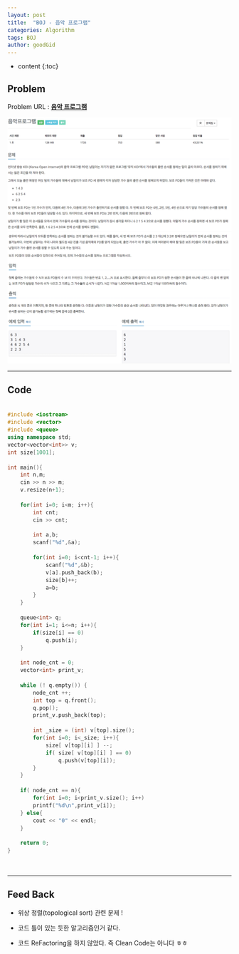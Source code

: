 ```yaml
---
layout: post
title:  "BOJ - 음악 프로그램"
categories: Algorithm
tags: BOJ
author: goodGid
---
```

* content
{:toc}


## Problem
Problem URL : **[음악 프로그램](https://www.acmicpc.net/problem/2623)**


![](/assets/img/algorithm/2623_1.png)
![](/assets/img/algorithm/2623_2.png)



---
 
## Code
``` cpp

#include <iostream>
#include <vector>
#include <queue>
using namespace std;
vector<vector<int>> v;
int size[1001];

int main(){
    int n,m;
    cin >> n >> m;
    v.resize(n+1);
    
    for(int i=0; i<m; i++){
        int cnt;
        cin >> cnt;
        
        int a,b;
        scanf("%d",&a);
        
        for(int i=0; i<cnt-1; i++){
            scanf("%d",&b);
            v[a].push_back(b);
            size[b]++;
            a=b;
        }
    }
    
    queue<int> q;
    for(int i=1; i<=n; i++){
        if(size[i] == 0)
            q.push(i);
    }
    
    int node_cnt = 0;
    vector<int> print_v;
    
    while (! q.empty()) {
        node_cnt ++;
        int top = q.front();
        q.pop();
        print_v.push_back(top);
        
        int _size = (int) v[top].size();
        for(int i=0; i<_size; i++){
            size[ v[top][i] ] --;
            if( size[ v[top][i] ] == 0)
                q.push(v[top][i]);
        }
    }

    if( node_cnt == n){
        for(int i=0; i<print_v.size(); i++)
        printf("%d\n",print_v[i]);
    } else{
        cout << "0" << endl;
    }
    
    return 0;
}




```

---

## Feed Back 
* 위상 정렬(topological sort) 관련 문제 !

* 코드 틀이 있는 듯한 알고리즘인거 같다.

* 코드 ReFactoring을 하지 않았다. 즉 Clean Code는 아니다 ㅎㅎ
